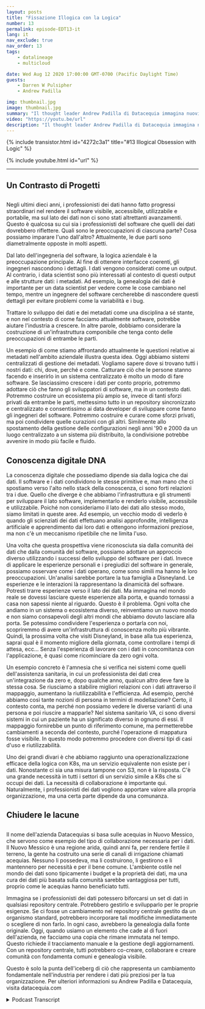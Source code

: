 ```yaml
---
layout: posts
title: "Fissazione Illogica con la Logica"
number: 13
permalink: episode-EDT13-it
lang: it
nav_exclude: true
nav_order: 13
tags:
    - datalineage
    - multicloud

date: Wed Aug 12 2020 17:00:00 GMT-0700 (Pacific Daylight Time)
guests:
    - Darren W Pulsipher
    - Andrew Padilla

img: thumbnail.jpg
image: thumbnail.jpg
summary: "Il thought leader Andrew Padilla di Datacequia immagina nuovi sviluppi nella gestione dei dati e nella collaborazione che consentirebbero ai dati di avanzare come il software in termini di visibilità, accessibilità, usabilità e portabilità. Egli illustra come un'infrastruttura componibile potrebbe affrontare le preoccupazioni degli ingegneri del software e dei data scientist."
video: "https://youtu.be/url"
description: "Il thought leader Andrew Padilla di Datacequia immagina nuovi sviluppi nella gestione dei dati e nella collaborazione che consentirebbero ai dati di avanzare come il software in termini di visibilità, accessibilità, usabilità e portabilità. Egli illustra come un'infrastruttura componibile potrebbe affrontare le preoccupazioni degli ingegneri del software e dei data scientist."
---
```


<div>
{% include transistor.html id="4272c3a1" title="#13 Illogical Obsession with Logic" %}

{% include youtube.html id="url" %}
</div>

---

## Un Contrasto di Progetti <h2>

Negli ultimi dieci anni, i professionisti dei dati hanno fatto progressi straordinari nel rendere il software visibile, accessibile, utilizzabile e portabile, ma sul lato dei dati non ci sono stati altrettanti avanzamenti. Questo è qualcosa su cui sia i professionisti del software che quelli dei dati dovrebbero riflettere. Quali sono le preoccupazioni di ciascuna parte? Cosa possiamo imparare l'uno dall'altro? Attualmente, le due parti sono diametralmente opposte in molti aspetti.

Dal lato dell'ingegneria del software, la logica aziendale è la preoccupazione principale. Al fine di ottenere interfacce coerenti, gli ingegneri nascondono i dettagli. I dati vengono considerati come un output. Al contrario, i data scientist sono più interessati al contesto di questi output e alle strutture dati: i metadati. Ad esempio, la genealogia dei dati è importante per un data scientist per vedere come le cose cambiano nel tempo, mentre un ingegnere del software cercherebbe di nascondere questi dettagli per evitare problemi come la variabilità e i bug.

Trattare lo sviluppo dei dati e dei metadati come una disciplina a sé stante, e non nel contesto di come facciamo attualmente software, potrebbe aiutare l'industria a crescere. In altre parole, dobbiamo considerare la costruzione di un'infrastruttura componibile che tenga conto delle preoccupazioni di entrambe le parti.

Un esempio di come stiamo affrontando attualmente le questioni relative ai metadati nell'ambito aziendale illustra questa idea. Oggi abbiamo sistemi centralizzati di gestione dei metadati. Vogliamo sapere dove si trovano tutti i nostri dati: chi, dove, perché e come. Catturare ciò che le persone stanno facendo e inserirlo in un sistema centralizzato è molto un modo di fare software. Se lasciassimo crescere i dati per conto proprio, potremmo adottare ciò che fanno gli sviluppatori di software, ma in un contesto dati. Potremmo costruire un ecosistema più ampio se, invece di tanti sforzi privati da entrambe le parti, mettessimo tutto in un repository sincronizzato e centralizzato e consentissimo ai data developer di sviluppare come fanno gli ingegneri del software. Potremmo costruire e curare come sforzi privati, ma poi condividere quelle curazioni con gli altri. Similmente allo spostamento della gestione delle configurazioni negli anni '90 e 2000 da un luogo centralizzato a un sistema più distribuito, la condivisione potrebbe avvenire in modo più facile e fluido.

## Conoscenza digitale DNA

La conoscenza digitale che possediamo dipende sia dalla logica che dai dati. Il software e i dati condividono le stesse primitive e, man mano che ci spostiamo verso l'alto nello stack della conoscenza, ci sono forti relazioni tra i due. Quello che diverge è che abbiamo l'infrastruttura e gli strumenti per sviluppare il lato software, implementarlo e renderlo visibile, accessibile e utilizzabile. Poiché non consideriamo il lato dei dati allo stesso modo, siamo limitati in queste aree. Ad esempio, un vecchio modo di vederlo è quando gli scienziati dei dati effettuano analisi approfondite, intelligenza artificiale e apprendimento dai loro dati e ottengono informazioni preziose, ma non c'è un meccanismo ripetibile che ne limita l'uso.

Una volta che questa prospettiva viene riconosciuta sia dalla comunità dei dati che dalla comunità del software, possiamo adottare un approccio diverso utilizzando i successi dello sviluppo del software per i dati. Invece di applicare le esperienze personali e i pregiudizi del software in generale, possiamo osservare come i dati operano, come sono simili ma hanno le loro preoccupazioni. Un'analisi sarebbe portare la tua famiglia a Disneyland. Le esperienze e le interazioni là rappresentano la dinamicità del software. Potresti trarre esperienze verso il lato dei dati. Ma immagina nel mondo reale se dovessi lasciare queste esperienze alla porta, e quando tornassi a casa non sapessi niente al riguardo. Questo è il problema. Ogni volta che andiamo in un sistema o ecosistema diverso, reinventiamo un nuovo mondo e non siamo consapevoli degli altri mondi che abbiamo dovuto lasciare alla porta. Se potessimo condividere l'esperienza o portarla con noi, scopriremmo di avere un'infrastruttura di conoscenza molto più vibrante. Quindi, la prossima volta che visiti Disneyland, in base alla tua esperienza, saprai qual è il momento migliore della giornata, come controllare i tempi di attesa, ecc... Senza l'esperienza di lavorare con i dati in concomitanza con l'applicazione, è quasi come ricominciare da zero ogni volta.

Un esempio concreto è l'amnesia che si verifica nei sistemi come quelli dell'assistenza sanitaria, in cui un professionista dei dati crea un'integrazione da zero e, dopo qualche anno, qualcun altro deve fare la stessa cosa. Se riusciamo a stabilire migliori relazioni con i dati attraverso il mappaggio, aumentano la riutilizzabilità e l'efficienza. Ad esempio, perché abbiamo così tante nozioni di persona in termini di modellazione? Certo, il contesto conta, ma perché non possiamo vedere le diverse varianti di una persona e poi riuscire a mapparle? Nel sistema sanitario VA, ci sono diversi sistemi in cui un paziente ha un significato diverso in ognuno di essi. Il mappaggio fornirebbe un punto di riferimento comune, ma permetterebbe cambiamenti a seconda del contesto, purché l'operazione di mappatura fosse visibile. In questo modo potremmo procedere con diversi tipi di casi d'uso e riutilizzabilità.

Uno dei grandi divari è che abbiamo raggiunto una operazionalizzazione efficace della logica con K8s, ma un servizio equivalente non esiste per i dati. Nonostante ci sia una misura tampone con S3, non è la risposta. C'è una grande necessità in tutti i settori di un servizio simile a K8s che si occupi dei dati. La necessità di collaborazione è importante qui. Naturalmente, i professionisti dei dati vogliono apportare valore alla propria organizzazione, ma una certa parte dipende da una comunanza.

## Chiudere le lacune <h2>

Il nome dell'azienda Datacequias si basa sulle acequias in Nuovo Messico, che servono come esempio del tipo di collaborazione necessaria per i dati. Il Nuovo Messico è una regione arida, quindi anni fa, per rendere fertile il terreno, la gente ha costruito una serie di canali di irrigazione chiamati acequias. Nessuno li possedeva, ma li costruirono, li gestirono e li mantennero per necessità e per il bene comune. L'ambiente ostile nel mondo dei dati sono tipicamente i budget e la proprietà dei dati, ma una cura dei dati più basata sulla comunità sarebbe vantaggiosa per tutti, proprio come le acequias hanno beneficiato tutti.

Immagina se i professionisti dei dati potessero biforcarsi un set di dati in qualsiasi repository centrale. Potrebbero gestirlo e svilupparlo per le proprie esigenze. Se ci fosse un cambiamento nel repository centrale gestito da un organismo standard, potrebbero incorporare tali modifiche immediatamente o scegliere di non farlo. In ogni caso, avrebbero la genealogia dalla fonte originale. Oggi, quando usiamo un elemento che cade al di fuori dell'azienda, ne facciamo una copia che rimane immutata nel tempo. Questo richiede il tracciamento manuale e la gestione degli aggiornamenti. Con un repository centrale, tutti potrebbero co-creare, collaborare e creare comunità con fondamenta comuni e genealogia visibile.

Questo è solo la punta dell'iceberg di ciò che rappresenta un cambiamento fondamentale nell'industria per rendere i dati più preziosi per la tua organizzazione. Per ulteriori informazioni su Andrew Padilla e Datacequia, visita datacequia.com



<details>
<summary> Podcast Transcript </summary>

<p></p>

</details>
